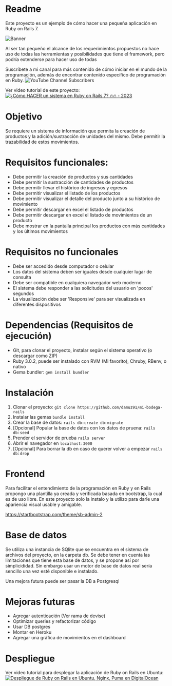 # Readme
Este proyecto es un ejemplo de cómo hacer una pequeña aplicación en Ruby on Rails 7.

![Banner](https://estoyprogramando.co/wp-content/uploads/2023/04/Texto-del-parrafo-1-1-1.jpg)

Al ser tan pequeño el alcance de los requerimientos propuestos no hace uso de todas las herramientas y posibilidades que tiene el framework, pero podría extenderse para hacer uso de todas

Suscríbete a mi canal para más contenido de cómo iniciar en el mundo de la programación, además de encontrar contenido específico de programación en Ruby. ![YouTube Channel Subscribers](https://img.shields.io/youtube/channel/subscribers/UCtshJw-uPwhwo-f6450ftQA?label=Suscribirme&style=social) 

Ver video tutorial de este proyecto:
[![¿Cómo HACER un sistema en Ruby on Rails 7? 🔥🔥 - 2023
](https://img.youtube.com/vi/JG0C2rtpCvI/0.jpg)](https://www.youtube.com/watch?v=JG0C2rtpCvI "¿Cómo HACER un sistema en Ruby on Rails 7? 🔥🔥 - 2023
")

# Objetivo
Se requiere un sistema de información que permita la creación de productos y la adición/sustracción de unidades del mismo. Debe permitir la trazabilidad de estos movimientos.

# Requisitos funcionales:
- Debe permitir la creación de productos y sus cantidades
- Debe permitir la sustracción de cantidades de productos
- Debe permitir llevar el histórico de ingresos y egresos
- Debe permitir visualizar el listado de los productos
- Debe permitir visualizar el detalle del producto junto a su histórico de movimiento
- Debe permitir descargar en excel el listado de productos
- Debe permitir descargar en excel el listado de movimientos de un producto
- Debe mostrar en la pantalla principal los productos con más cantidades y los últimos movimientos

# Requisitos no funcionales
- Debe ser accedido desde computador o celular
- Los datos del sistema deben ser iguales desde cualquier lugar de consulta
- Debe ser compatible en cualquiera navegador web moderno
- El sistema debe responder a las solicitudes del usuario en 'pocos' segundos
- La visualización debe ser 'Responsive' para ser visualizada en diferentes dispositivos

# Dependencias (Requisitos de ejecución)
- Git, para clonar el proyecto, instalar según el sistema operativo (o descargar como ZIP)
- Ruby 3.0.2, puede ser instalado con RVM (Mi favorito), Chruby, RBenv, o nativo
- Gema bundler: `gem install bundler`

# Instalación
1. Clonar el proyecto: `git clone https://github.com/damuz91/mi-bodega-rails`
2. Instalar las gemas `bundle install`
3. Crear la base de datos: `rails db:create db:migrate`
4. [Opcional] Popular la base de datos con los datos de pruena: `rails db:seed`
5. Prender el servidor de prueba `rails server`
6. Abrir el navegador en `localhost:3000`
7. [Opcional] Para borrar la db en caso de querer volver a empezar `rails db:drop`

# Frontend
Para facilitar el entendimiento de la programación en Ruby y en Rails propongo una plantilla ya creada y verificada basada en bootstrap, la cual es de uso libre. En este proyecto solo la instalo y la utilizo para darle una apariencia visual usable y amigable.

https://startbootstrap.com/theme/sb-admin-2

# Base de datos
Se utiliza una instancia de SQlite que se encuentra en el sistema de archivos del proyecto, en la carpeta db. Se debe tener en cuenta las limitaciones que tiene esta base de datos, y se propone así por simplicididad. Sin embargo usar un motor de base de datos real sería sencillo una vez esté disponible e instalado.

Una mejora futura puede ser pasar la DB a Postgresql

# Mejoras futuras
- Agregar autenticación (Ver rama de devise)
- Optimizar queries y refactorizar código
- Usar DB postgres
- Montar en Heroku
- Agregar una gráfica de movimientos en el dashboard

# Despliegue
Ver video tutorial para desplegar la aplicación de Ruby on Rails en Ubuntu:
[![Despliegue de Ruby on Rails en Ubuntu, Nginx, Puma en DigitalOcean
](https://img.youtube.com/vi/1jJPGfWQ-rA/0.jpg)](https://www.youtube.com/watch?v=1jJPGfWQ-rA "Despliegue de Ruby on Rails en Ubuntu, Nginx, Puma en DigitalOcean
")